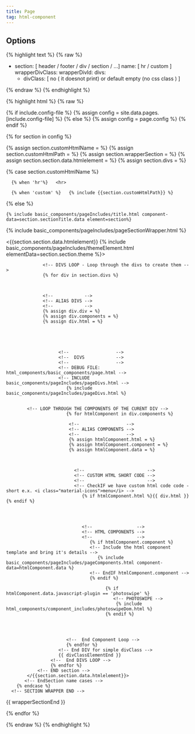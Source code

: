 ```yaml
---
title: Page
tag: html-component
---
```


## Options
{% highlight text %}
{% raw %}

- section: [ header / footer / div / section / ...]
  name: [ hr / custom ]
  wrapperDivClass:
  wrapperDivId:
  divs: 
   - divClass: [ no ( it doesnot print) or default empty (no css class ) ]
   
{% endraw %}
{% endhighlight %}


{% highlight html %}
{% raw %}

<!--      -->
<!-- PAGE -->
<!--      -->
<!-- DEBUG FILE: basic_components/page.html -->
<!-- Check variable page to include -->

<!--             -->
<!-- CONFIG FILE -->
<!--             -->
{% if include.config-file %}
   {% assign config = site.data.pages.[include.config-file] %}
{% else %}
   {% assign config = page.config %}
{% endif %}

<!-- Loop through the page .yml file to create the html -->
{% for section in config %}
<!--  -->
<!-- ALIAS SECTION-->
<!--  -->
{% assign section.customHtmlName = %}
{% assign section.customHtmlPath = %}
{% assign section.wrapperSection = %}
{% assign section.section.data.htmlelement = %}
{% assign section.divs = %}

<!-- CASES SECTION NAME -->
   <!-- Check for custom staff -->
   {% case section.customHtmlName %}
   <!-- Check for hr section -->
      {% when 'hr'%}   <hr>
   <!-- Check for custom html section -->
      {% when 'custom' %}   {% include {{section.customHtmlPath}} %}
   <!-- End section.name case -->
   {% else %}
<!--               -->
<!-- SECTION TITLE -->
<!--               -->
<!-- DEBUG FILE: html_components/basic_components/page.html -->
<!-- INCLUDE basic_components/pageIncludes/title.html -->
    {% include basic_components/pageIncludes/title.html component-data=section.sectionTitle.data element=section%}


<!--                  -->
<!--  SECTION WRAPPER -->
<!--                  -->
<!-- DEBUG FILE: html_components/basic_components/page.html -->
<!-- INCLUDE basic_components/pageIncludes/pageSectionWrapper.html -->
   {% include basic_components/pageIncludes/pageSectionWrapper.html %}

<!--                 -->
<!-- SECTION         -->
<!--                 -->
<!-- DEBUG FILE: html_components/basic_components/page.html -->
<!-- INCLUDE basic_components/pageIncludes/themeElement.html -->  
   <{{section.section.data.htmlelement}} {% include basic_components/pageIncludes/themeElement.html elementData=section.section.theme %}>




                  <!-- DIVS LOOP - Loop through the divs to create them -->   
                  {% for div in section.divs %}



                  <!--            -->
                  <!-- ALIAS DIVS -->
                  <!--            -->                  
                  {% assign div.div = %}
                  {% assign div.components = %}
                  {% assign div.html = %}





                        <!--                  -->
                        <!--  DIVS            -->
                        <!--                  -->
                        <!-- DEBUG FILE: html_components/basic_components/page.html -->
                        <!-- INCLUDE basic_components/pageIncludes/pageDivs.html -->
                           {% include basic_components/pageIncludes/pageDivs.html %}


            <!-- LOOP THROUGH THE COMPONENTS OF THE CURENT DIV -->   
                           {% for htmlComponent in div.components %}

                            <!--                  -->
                            <!-- ALIAS COMPONENTS -->
                            <!--                  -->                  
                            {% assign htmlComponent.html = %}
                            {% assign htmlComponent.component = %}
                            {% assign htmlComponent.data = %}



                              <!--                        -->
                              <!-- CUSTOM HTML SHORT CODE -->
                              <!--                        -->
                              <!-- CheckIF we have custom html code code - short e.x. <i class="material-icons">menu</i> -->         
                                 {% if htmlComponent.html %}{{ div.html }}{% endif %}




                                 <!--                 -->
                                 <!-- HTML COMPONENTS -->
                                 <!--                 -->                      
                                    {% if htmlComponent.component %}
                                    <!-- Include the html component template and bring it's details -->
                                       {% include basic_components/pageIncludes/pageComponents.html component-data=htmlComponent.data %} 
                                    <!-- EndIF htmlComponent.component -->
                                    {% endif %}
      
                                          {% if htmlComponent.data.javascript-plugin == 'photoswipe' %}
                                             <!-- PHOTOSWIPE -->
                                              {% include html_components/component_includes/photoswipeDom.html %}        
                                          {% endif %}
      



                           <!--  End Component Loop -->
                           {% endfor %}         
                        <!-- End DIV for simple divClass -->
                        {{ divClassElementEnd }}      
                     <!--  End DIVS LOOP -->
                     {% endfor %}                  
                <!-- END section -->
            </{{section.section.data.htmlelement}}>
           <!-- EndSection name cases -->
        {% endcase %}
      <!-- SECTION WRAPPER END -->
   {{ wrapperSectionEnd }}
  <!-- End loop in sections -->
{% endfor %}
   
{% endraw %}
{% endhighlight %}